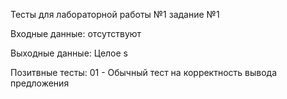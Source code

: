 Тесты для лабораторной работы №1 задание №1

Входные данные: отсутствуют

Выходные данные: Целое s

Позитвные тесты:
01 - Обычный тест на корректность вывода предложения